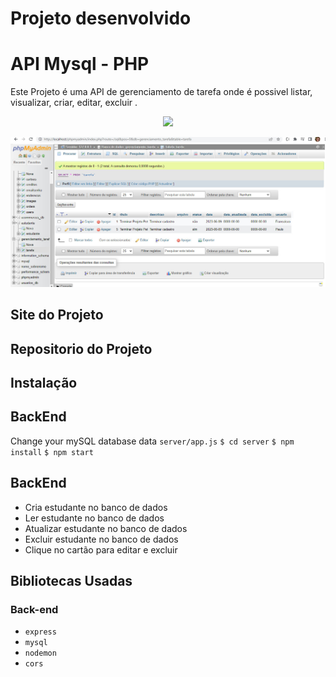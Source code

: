 # Projeto desenvolvido

# API Mysql - PHP

Este Projeto é uma API de gerenciamento de tarefa onde é possivel listar, visualizar, criar, editar, excluir .

 <p align="center">
  <img src="./Video_2023-06-14_171352.wmv" width="600px">
</p>

  <img src="./2023-06-14_170753.jpg" width="600px">

## Site do Projeto

## Repositorio do Projeto

## Instalação

## BackEnd

Change your mySQL database data `server/app.js`
`$ cd server`
`$ npm install`
`$ npm start`

## BackEnd

- Cria estudante no banco de dados
- Ler estudante no banco de dados
- Atualizar estudante no banco de dados
- Excluir estudante no banco de dados
- Clique no cartão para editar e excluir

## Bibliotecas Usadas

### Back-end

- `express`
- `mysql`
- `nodemon`
- `cors`
